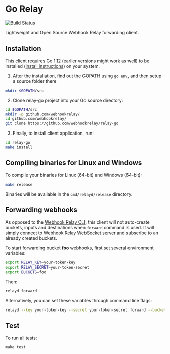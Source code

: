 # Go Relay 

[![Build Status](https://drone-kr.webrelay.io/api/badges/webhookrelay/relay-go/status.svg)](https://drone-kr.webrelay.io/webhookrelay/relay-go)

Lightweight and Open Source Webhook Relay forwarding client.


## Installation

This client requires Go 1.12 (earlier versions might work as well) to be installed ([install instructions](https://golang.org/doc/install)) on your system.

1.  After the installation, find out the GOPATH using `go env`, and then setup a source folder there

```bash
mkdir $GOPATH/src
```

2. Clone relay-go project into your Go source directory:

```bash
cd $GOPATH/src
mkdir -p github.com/webhookrelay/
cd github.com/webhookrelay/
git clone https://github.com/webhookrelay/relay-go
```

3. Finally, to install client application, run:

```bash
cd relay-go
make install
```

## Compiling binaries for Linux and Windows

To compile your binaries for Linux (64-bit) and Windows (64-bit):

```bash
make release
```

Binaries will be available in the `cmd/relayd/release` directory.

## Forwarding webhooks

As opposed to the [Webhook Relay CLI](https://webhookrelay.com/v1/installation/cli), this client will not auto-create buckets, inputs and destinations when `forward` command is used. It will simply connect to Webhook Relay [WebSocket server](https://webhookrelay.com/v1/guide/socket-server) and subscribe to an already created buckets. 

To start forwarding bucket **foo** webhooks, first set several environment variables:

```bash
export RELAY_KEY=your-token-key
export RELAY_SECRET=your-token-secret
export BUCKETS=foo
```

Then:

```bash
relayd forward
```

Alternatively, you can set these variables through command line flags:

```bash
relayd --key your-token-key --secret your-token-secret forward --bucket foo
```

## Test

To run all tests:

```
make test
```
